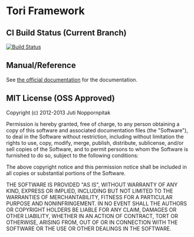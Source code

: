 # Tori Framework

## CI Build Status (Current Branch)

[![Build Status](https://travis-ci.org/shiroyuki/Tori.png?branch=v2.1)](https://travis-ci.org/shiroyuki/Tori)

## Manual/Reference

See [the official documentation](https://tori.readthedocs.org/en/latest/) for the documentation.

## MIT License (OSS Approved)

Copyright (c) 2012-2013 Juti Noppornpitak

Permission is hereby granted, free of charge, to any person obtaining a copy of this software and associated documentation files (the "Software"), to deal in the Software without restriction, including without limitation the rights to use, copy, modify, merge, publish, distribute, sublicense, and/or sell copies of the Software, and to permit persons to whom the Software is furnished to do so, subject to the following conditions:

The above copyright notice and this permission notice shall be included in all copies or substantial portions of the Software.

THE SOFTWARE IS PROVIDED "AS IS", WITHOUT WARRANTY OF ANY KIND, EXPRESS OR IMPLIED, INCLUDING BUT NOT LIMITED TO THE WARRANTIES OF MERCHANTABILITY, FITNESS FOR A
PARTICULAR PURPOSE AND NONINFRINGEMENT. IN NO EVENT SHALL THE AUTHORS OR COPYRIGHT HOLDERS BE LIABLE FOR ANY CLAIM, DAMAGES OR OTHER LIABILITY, WHETHER IN AN ACTION OF CONTRACT, TORT OR OTHERWISE, ARISING FROM, OUT OF OR IN CONNECTION WITH THE SOFTWARE OR THE USE OR OTHER DEALINGS IN THE SOFTWARE.
